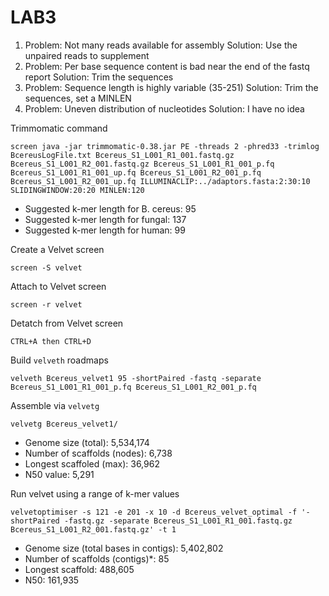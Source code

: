 # LAB3

1. Problem: Not many reads available for assembly                                  Solution: Use the unpaired reads to supplement
2. Problem: Per base sequence content is bad near the end of the fastq report      Solution: Trim the sequences
3. Problem: Sequence length is highly variable (35-251)                            Solution: Trim the sequences, set a MINLEN
4. Problem: Uneven distribution of nucleotides                                     Solution: I have no idea

Trimmomatic command

```screen java -jar trimmomatic-0.38.jar PE -threads 2 -phred33 -trimlog BcereusLogFile.txt Bcereus_S1_L001_R1_001.fastq.gz Bcereus_S1_L001_R2_001.fastq.gz Bcereus_S1_L001_R1_001_p.fq Bcereus_S1_L001_R1_001_up.fq Bcereus_S1_L001_R2_001_p.fq Bcereus_S1_L001_R2_001_up.fq ILLUMINACLIP:../adaptors.fasta:2:30:10 SLIDINGWINDOW:20:20 MINLEN:120```

- Suggested k-mer length for B. cereus: 95
- Suggested k-mer length for fungal: 137
- Suggested k-mer length for human: 99

Create a Velvet screen

```screen -S velvet```

Attach to Velvet screen

```screen -r velvet```

Detatch from Velvet screen

```CTRL+A then CTRL+D```

Build `velveth` roadmaps

```velveth Bcereus_velvet1 95 -shortPaired -fastq -separate Bcereus_S1_L001_R1_001_p.fq Bcereus_S1_L001_R2_001_p.fq```

Assemble via `velvetg`

```velvetg Bcereus_velvet1/```

- Genome size (total): 5,534,174
- Number of scaffolds (nodes): 6,738
- Longest scaffoled (max): 36,962
- N50 value: 5,291

Run velvet using a range of k-mer values

```velvetoptimiser -s 121 -e 201 -x 10 -d Bcereus_velvet_optimal -f '-shortPaired -fastq.gz -separate Bcereus_S1_L001_R1_001.fastq.gz Bcereus_S1_L001_R2_001.fastq.gz' -t 1```

- Genome size (total bases in contigs): 5,402,802
- Number of scaffolds (contigs)*: 85
- Longest scaffold: 488,605
- N50: 161,935
